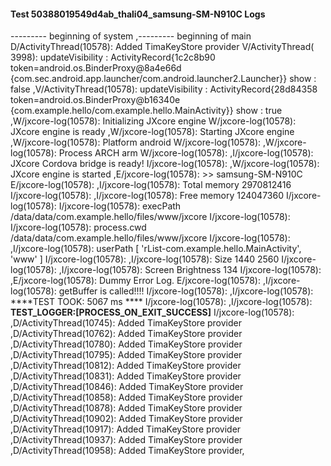 #### Test 50388019549d4ab_thali04_samsung-SM-N910C Logs

--------- beginning of system
,--------- beginning of main
D/ActivityThread(10578): Added TimaKeyStore provider
V/ActivityThread( 3998): updateVisibility : ActivityRecord{1c2c8b90 token=android.os.BinderProxy@8a4e66d {com.sec.android.app.launcher/com.android.launcher2.Launcher}} show : false
,V/ActivityThread(10578): updateVisibility : ActivityRecord{28d84358 token=android.os.BinderProxy@b16340e {com.example.hello/com.example.hello.MainActivity}} show : true
,W/jxcore-log(10578): Initializing JXcore engine
W/jxcore-log(10578): JXcore engine is ready
,W/jxcore-log(10578): Starting JXcore engine
,W/jxcore-log(10578): Platform android
W/jxcore-log(10578): 
,W/jxcore-log(10578): Process ARCH arm
W/jxcore-log(10578): 
,I/jxcore-log(10578): JXcore Cordova bridge is ready!
I/jxcore-log(10578): 
,W/jxcore-log(10578): JXcore engine is started
,E/jxcore-log(10578): >> samsung-SM-N910C
E/jxcore-log(10578): 
,I/jxcore-log(10578): Total memory 2970812416
I/jxcore-log(10578): 
,I/jxcore-log(10578): Free memory 124047360
I/jxcore-log(10578): 
I/jxcore-log(10578): execPath /data/data/com.example.hello/files/www/jxcore
I/jxcore-log(10578): 
I/jxcore-log(10578): process.cwd /data/data/com.example.hello/files/www/jxcore
I/jxcore-log(10578): 
,I/jxcore-log(10578): userPath [ 'rList-com.example.hello.MainActivity', 'www' ]
I/jxcore-log(10578): 
,I/jxcore-log(10578): Size 1440 2560
I/jxcore-log(10578): 
,I/jxcore-log(10578): Screen Brightness 134
I/jxcore-log(10578): 
,E/jxcore-log(10578): Dummy Error Log.
E/jxcore-log(10578): 
,I/jxcore-log(10578): getBuffer is called!!!!
I/jxcore-log(10578): 
,I/jxcore-log(10578): ****TEST TOOK:  5067  ms ****
I/jxcore-log(10578): 
,I/jxcore-log(10578): ****TEST_LOGGER:[PROCESS_ON_EXIT_SUCCESS]****
I/jxcore-log(10578): 
,D/ActivityThread(10745): Added TimaKeyStore provider
,D/ActivityThread(10762): Added TimaKeyStore provider
,D/ActivityThread(10780): Added TimaKeyStore provider
,D/ActivityThread(10795): Added TimaKeyStore provider
,D/ActivityThread(10812): Added TimaKeyStore provider
,D/ActivityThread(10831): Added TimaKeyStore provider
,D/ActivityThread(10846): Added TimaKeyStore provider
,D/ActivityThread(10858): Added TimaKeyStore provider
,D/ActivityThread(10878): Added TimaKeyStore provider
,D/ActivityThread(10902): Added TimaKeyStore provider
,D/ActivityThread(10917): Added TimaKeyStore provider
,D/ActivityThread(10937): Added TimaKeyStore provider
,D/ActivityThread(10958): Added TimaKeyStore provider,
